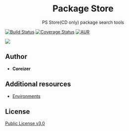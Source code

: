 <h1 align="center">Package Store</h1>
<p align="center">PS Store(CD only) package search tools</p>

[![Build Status](https://travis-ci.org/coreizer/PackageStore.svg?branch=master)](https://travis-ci.org/coreizer/PackageStore)
[![Coverage Status](https://coveralls.io/repos/github/coreizer/PackageStore/badge.svg?branch=master)](https://coveralls.io/github/coreizer/PackageStore?branch=master)
[![AUR](https://img.shields.io/github/license/coreizer/PackageStore.svg)](LICENSE)

<img src="./doc/PackageStore.png">

## Author

* **Coreizer**

## Additional resources
* [Environments](https://www.psdevwiki.com/ps3/Environments)

## License

[Public License v3.0](LICENSE)
